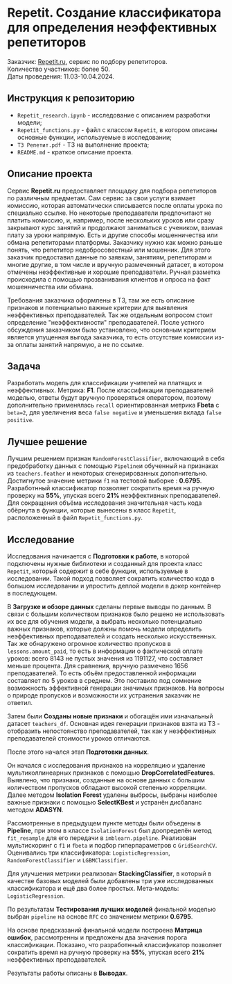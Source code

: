 # Repetit. Создание классификатора для определения неэффективных репетиторов

Заказчик: [Repetit.ru](https://repetit.ru/), сервис по подбору репетиторов.<br>
Количество участников: более 50.<br>
Даты проведения: 11.03-10.04.2024.<br>

## Инструкция к репозиторию

* `Repetit_research.ipynb` - исследование с описанием разработки модели;
* `Repetit_functions.py` - файл с классом `Repetit`, в котором описаны основные функции, используемые в исследовании;
* `ТЗ Репетит.pdf` - ТЗ на выполнение проекта;
* `README.md` - краткое описание проекта.

## Описание проекта

Сервис **Repetit.ru** предоставляет площадку для подбора репетиторов по различным предметам. Сам сервис за свои услуги взимает комиссию, которая автоматически списывается после оплаты урока по специально ссылке. Но некоторые преподаватели предпочитают не платить комиссию, и, например, после нескольких уроков или сразу закрывают курс занятий и продолжают заниматься с учеником, взимая плату за уроки напрямую. Есть и другие способы мошенничества или обмана репетиторами платформы. Заказчику нужно как можно раньше понять, что репетитор недобросовестный или мошенник. Для этого заказчик предоставил данные по заявкам, занятиям, репетиторам и многие другие, в том числе и вручную размеченный датасет, в котором отмечены неэффективные и хорошие преподаватели. Ручная разметка происходила с помощью прозванивания клиентов и опроса на факт мошенничества или обмана.

Требования заказчика оформлены в ТЗ, там же есть описание признаков и потенциально важные критерии для выявления неэффективных преподавателей.
Так же отдельным вопросом стоит определение "неэффективности" преподавателей. После устного обсуждения заказчиком было установлено, что основным критерием является упущенная выгода заказчика, то есть отсутствие комиссии из-за оплаты занятий напрямую, а не по ссылке.

## Задача

Разработать модель для классификации учителей на платящих и неэффективных.
Метрика: **F1**.
После классификации преподавателей моделью, ответы будут вручную проверяться оператором, поэтому дополнительно применялась `recall` ориентированная метрика **Fbeta** с `beta=2`, для увеличения веса `false negative` и уменьшения вклада `false positive`.

## Лучшее решение

Лучшим решением признан `RandomForestClassifier`, включающий в себя предобработку данных с помощью `Pipeline`и обученный на признаках из `teachers.feather` и некоторых сгенерированных дополнительно. Достигнутое значение метрики `f1` на тестовой выборке : **0.6795**. Разработнный классификатор позволяет сократить время на ручную проверку на **55%**, упуская всего **21%** неэффективных преподавателей. Для сокращения объёма исследования значительная часть кода обёрнута в функции, которые вынесены в класс `Repetit`, расположенный в файл `Repetit_functions.py`.

## Исследование

Исследования начинается с **Подготовки к работе**, в которой подключены нужные библиотеки и созданный для проекта класс `Repetit`, который содержит в себе функции, используемые в исследовании. Такой подход позволяет сократить количество кода в большом исследовании и упростить деплой модели в докер контейнер в последующем.

В **Загрузке и обзоре данных** сделаны первые выводы по данным. В связи с большим количеством признаков было решено не использовать их все для обучения модели, а выбрать несколько потенциально важных признаков, которые должны помочь модели определить неэффективных преподавателей и создать несколько искусственных. Так же обнаружено огромное количество пропусков в `lessons.amount_paid`, то есть в информации о фактической оплате уроков: всего 8143 не пустых значения из 1191127, что составляет меньше процента. Для сравнения, вручную размечено 1656 преподавателей. То есть объём предоставленной информации составляет по 5 уроков в среднем. Это поставило под сомнение возможность эффективной генерации значимых признаков. На вопросы о природе пропусков и возможности их устранения заказчик не ответил.

Затем были **Созданы новые признаки** и обогащён ими изначальный датасет `teachers_df`. Основная идея генерации признаков взята из ТЗ - отобразить непостоянство преподавателей, так как у неэффективных преподавателей стоимости уроков отличаются.

После этого начался этап **Подготовки данных**.

Он начался с исследования признаков на корреляцию и удаление мультиколлинеарных признаков с помощью **DropCorrelatedFeatures**. Выявлено, что признаки, созданные на основе данных с большим количеством пропусков обладают высокой степенью корреляции. Далее методом **Isolation Forest** удалены выбросы, выбраны наиболее важные признаки с помощью **SelectKBest** и устранён дисбаланс методом **ADASYN**.

Рассмотренные в предыдущем пункте методы были объедены в **Pipeline**, при этом в классе `IsolationForest` был доопределён метод `fit_resample` для его передачи в `imblearn.pipeline`. Реализован мультискоринг с `f1` и `fbeta` и подбор гиперпараметров с `GridSearchCV`. Оценивались три классификатора: `LogisticRegression`, `RandomForestClassifier` и  `LGBMClassifier`. 

Для улучшения метрики реализован **StackingClassifier**, в который в качестве базовых моделей были добавлены три уже исследованных классификатора и ещё два более простых. Мета-модель: `LogisticRegression`.

По результатам **Тестирования лучших моделей** финальной моделью выбран `pipeline` на основе `RFC` со значением метрики **0.6795**.

На основе предсказаний финальной модели построена **Матрица ошибок**, рассмотренны и предложены два значения порога классификации. Показано, что разработнный классификатор позволяет сократить время на ручную проверку на **55%**, упуская всего **21%** неэффективных преподавателей.

Результаты работы описаны в **Выводах**.
